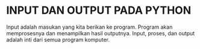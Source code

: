 # INPUT DAN OUTPUT PADA PYTHON
Input adalah masukan yang kita berikan ke program.
Program akan memprosesnya dan menampilkan hasil outputnya.
Input, proses, dan output adalah inti dari semua program komputer.
